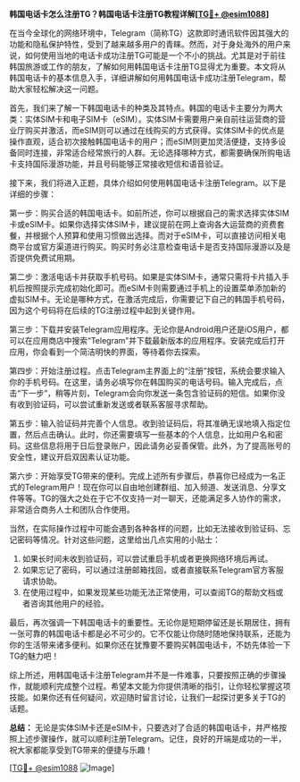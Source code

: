 **韩国电话卡怎么注册TG？韩国电话卡注册TG教程详解[[TG💪+ @esim1088](https://t.me/s/esim1088)]**

在当今全球化的网络环境中，Telegram（简称TG）这款即时通讯软件因其强大的功能和隐私保护特性，受到了越来越多用户的青睐。然而，对于身处海外的用户来说，如何使用当地的电话卡成功注册TG可能是一个不小的挑战。尤其是对于前往韩国旅游或工作的朋友，了解如何用韩国电话卡注册TG显得尤为重要。本文将从韩国电话卡的基本信息入手，详细讲解如何用韩国电话卡成功注册Telegram，帮助大家轻松解决这一问题。

首先，我们来了解一下韩国电话卡的种类及其特点。韩国的电话卡主要分为两大类：实体SIM卡和电子SIM卡（eSIM）。实体SIM卡需要用户亲自前往运营商的营业厅购买并激活，而eSIM则可以通过在线购买的方式获得。实体SIM卡的优点是操作直观，适合初次接触韩国电话卡的用户；而eSIM则更加灵活便捷，支持多设备同时连接，非常适合经常旅行的人群。无论选择哪种方式，都需要确保所购电话卡支持国际漫游功能，并且号码能够正常接收短信和语音验证。

接下来，我们将进入正题，具体介绍如何使用韩国电话卡注册Telegram。以下是详细的步骤：

第一步：购买合适的韩国电话卡。如前所述，你可以根据自己的需求选择实体SIM卡或eSIM卡。如果你选择实体SIM卡，建议提前在网上查询各大运营商的资费套餐，并根据个人预算和使用习惯做出选择。而对于eSIM卡，可以直接访问相关电商平台或官方渠道进行购买。购买时务必注意检查电话卡是否支持国际漫游以及是否提供免费试用期。

第二步：激活电话卡并获取手机号码。如果是实体SIM卡，通常只需将卡片插入手机后按照提示完成初始化即可。而eSIM卡则需要通过手机上的设置菜单添加新的虚拟SIM卡。无论是哪种方式，在激活完成后，你需要记下自己的韩国手机号码，因为这个号码将在后续的TG注册过程中起到关键作用。

第三步：下载并安装Telegram应用程序。无论你是Android用户还是iOS用户，都可以在应用商店中搜索“Telegram”并下载最新版本的应用程序。安装完成后打开应用，你会看到一个简洁明快的界面，等待着你去探索。

第四步：开始注册过程。点击Telegram主界面上的“注册”按钮，系统会要求输入你的手机号码。在这里，请务必填写你在韩国购买的电话号码。输入完成后，点击“下一步”，稍等片刻，Telegram会向你发送一条包含验证码的短信。如果你没有收到验证码，可以尝试重新发送或者联系客服寻求帮助。

第五步：输入验证码并完善个人信息。收到验证码后，将其准确无误地填入指定位置，然后点击确认。此时，你还需要填写一些基本的个人信息，比如用户名和密码。这些信息将用于日后登录账户，因此请务必妥善保管。此外，为了提高账号的安全性，建议开启双因素认证功能。

第六步：开始享受TG带来的便利。完成上述所有步骤后，恭喜你已经成为一名正式的Telegram用户！现在你可以自由地创建群组、加入频道、发送消息、分享文件等等。TG的强大之处在于它不仅支持一对一聊天，还能满足多人协作的需求，非常适合商务人士和团队合作使用。

当然，在实际操作过程中可能会遇到各种各样的问题，比如无法接收到验证码、忘记密码等情况。针对这些问题，这里给出几点实用的小贴士：

1. 如果长时间未收到验证码，可以尝试重启手机或者更换网络环境后再试。
2. 如果忘记了密码，可以通过注册邮箱找回，或者直接联系Telegram官方客服请求协助。
3. 在使用过程中，如果发现某些功能无法正常使用，可以查阅TG的帮助文档或者咨询其他用户的经验。

最后，再次强调一下韩国电话卡的重要性。无论你是短期停留还是长期居住，拥有一张可靠的韩国电话卡都是必不可少的。它不仅能让你随时随地保持联系，还能为你的生活带来诸多便利。如果你还在犹豫要不要购买韩国电话卡，不妨先体验一下TG的魅力吧！

综上所述，用韩国电话卡注册Telegram并不是一件难事，只要按照正确的步骤操作，就能顺利完成整个过程。希望本文能为你提供清晰的指引，让你轻松掌握这项技能。如果你还有任何疑问，欢迎随时留言讨论，让我们一起探讨更多关于TG的话题。

**总结：** 无论是实体SIM卡还是eSIM卡，只要选对了合适的韩国电话卡，并严格按照上述步骤操作，就可以顺利注册Telegram。记住，良好的开端是成功的一半，祝大家都能享受到TG带来的便捷与乐趣！

[[TG💪+ @esim1088](https://t.me/s/esim1088) ![Image](https://i.postimg.cc/4NQfJmqS/Snipaste-2025-05-13-00-14-12.png)]
